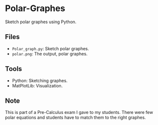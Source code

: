 # Polar-Graphes

Sketch polar graphes using Python.

## Files
- `Polar_graph.py`: Sketch polar graphes.
- `polar.png`: The output, polar graphes.

## Tools
* Python: Sketching graphes.
* MatPlotLib: Visualization.

## Note
This is part of a Pre-Calculus exam I gave to my students. There were few polar equations and students have to match them to the right graphes.
